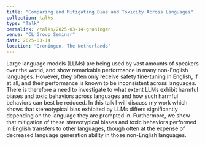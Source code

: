 ```yaml
---
title: "Comparing and Mitigating Bias and Toxicity Across Languages"
collection: talks
type: "Talk"
permalink: /talks/2025-03-14-groningen
venue: "CL Group Seminar"
date: 2025-03-14
location: "Groningen, The Netherlands"
---
```


Large language models (LLMs) are being used by vast amounts of speakers over the world, and show remarkable performance in many non-English languages. However, they often only receive safety fine-tuning in English, if at all, and their performance is known to be inconsistent across languages. There is therefore a need to investigate to what extent LLMs exhibit harmful biases and toxic behaviors across languages and how such harmful behaviors can best be reduced. In this talk I will discuss my work which shows that stereotypical bias exhibited by LLMs differs significantly depending on the language they are prompted in. Furthermore, we show that mitigation of these stereotypical biases and toxic behaviors performed in English transfers to other languages, though often at the expense of decreased language generation ability in those non-English languages.
